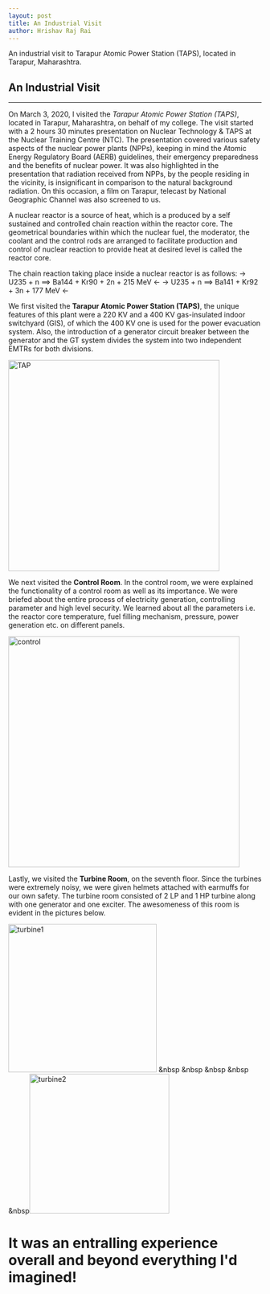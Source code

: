 ```yaml
---
layout: post
title: An Industrial Visit
author: Hrishav Raj Rai
---
```


An industrial visit to Tarapur Atomic Power Station (TAPS), located in Tarapur, Maharashtra. 

## An Industrial Visit 
-----

On March 3, 2020, I visited the *Tarapur Atomic Power Station (TAPS)*, located in Tarapur, Maharashtra, on behalf of my college. The visit started with a 2 hours 30 minutes presentation on Nuclear Technology & TAPS at the Nuclear Training Centre (NTC). The presentation covered various safety aspects of the nuclear power plants (NPPs), keeping in mind the Atomic Energy Regulatory Board (AERB) guidelines, their emergency preparedness and the benefits of nuclear power. It was also highlighted in the presentation that radiation received from NPPs, by the people residing in the vicinity, is insignificant in comparison to the natural background radiation. On this occasion, a film on Tarapur, telecast by National Geographic Channel was also screened to us.

A nuclear reactor is a source of heat, which is a produced by a self sustained and controlled chain reaction within the reactor core. The geometrical boundaries within which the nuclear fuel, the moderator, the coolant and the control rods are arranged to facilitate production and control of nuclear reaction to provide heat at desired level is called the reactor core.

The chain reaction taking place inside a nuclear reactor is as follows:
-> U235 + n ==> Ba144 + Kr90 + 2n + 215 MeV <-
-> U235 + n ==> Ba141 + Kr92 + 3n + 177 MeV <-

We first visited the **Tarapur Atomic Power Station (TAPS)**, the unique features of this plant were a 220 KV and a 400 KV gas-insulated indoor switchyard (GIS), of which the 400 KV one is used for the power evacuation system. Also, the introduction of a generator circuit breaker between the generator and the GT system divides the system into two independent EMTRs for both divisions.

<img width="420" alt="TAP" src="https://user-images.githubusercontent.com/62136094/76680106-f6d44000-660b-11ea-9b0f-875c49643439.png">

We next visited the **Control Room**. In the control room, we were explained the functionality of a control room as well as its importance. We were briefed about the entire process of electricity generation, controlling parameter and high level security. We learned about all the parameters i.e. the reactor core temperature, fuel filling mechanism, pressure, power generation etc. on different panels.

<img width="460" alt="control" src="https://user-images.githubusercontent.com/62136094/76680112-005da800-660c-11ea-8c94-94395582beaf.png">

Lastly, we visited the **Turbine Room**, on the seventh floor. Since the turbines were extremely noisy, we were given helmets attached with earmuffs for our own safety. The turbine room consisted of 2 LP and 1 HP turbine along with one generator and one exciter. The awesomeness of this room is evident in the pictures below.


<img width="295" alt="turbine1" src="https://user-images.githubusercontent.com/62136094/76680119-08b5e300-660c-11ea-897c-3724787060f4.png"> &nbsp &nbsp &nbsp &nbsp &nbsp<img width="278" alt="turbine2" src="https://user-images.githubusercontent.com/62136094/76680217-d22c9800-660c-11ea-80bf-f895fad1d2ea.png">


# It was an entralling experience overall and beyond everything I'd imagined! 
